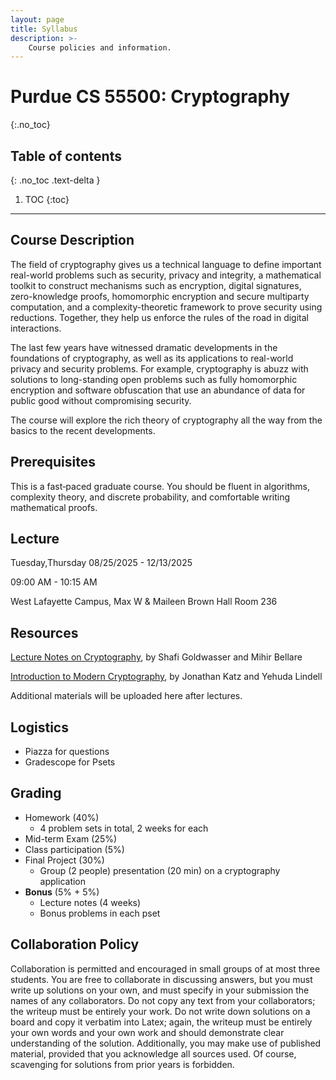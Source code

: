 ```yaml
---
layout: page
title: Syllabus
description: >-
    Course policies and information.
---
```


# Purdue CS 55500: Cryptography 
{:.no_toc}

## Table of contents
{: .no_toc .text-delta }

1. TOC
{:toc}

---

## Course Description

The field of cryptography gives us a technical language to define important real-world problems such as security, privacy and integrity, a mathematical toolkit to construct mechanisms such as encryption, digital signatures, zero-knowledge proofs, homomorphic encryption and secure multiparty computation, and a complexity-theoretic framework to prove security using reductions. Together, they help us enforce the rules of the road in digital interactions.

The last few years have witnessed dramatic developments in the foundations of cryptography, as well as its applications to real-world privacy and security problems. For example, cryptography is abuzz with solutions to long-standing open problems such as fully homomorphic encryption and software obfuscation that use an abundance of data for public good without compromising security.

The course will explore the rich theory of cryptography all the way from the basics to the recent developments.

## Prerequisites

This is a fast‑paced graduate course. You should be fluent in algorithms, complexity theory, and discrete probability, and comfortable writing mathematical proofs.

## Lecture

Tuesday,Thursday
08/25/2025 - 12/13/2025

09:00 AM - 10:15 AM

West Lafayette Campus, Max W & Maileen Brown Hall Room 236

## Resources

[Lecture Notes on Cryptography](https://cseweb.ucsd.edu/~mihir/papers/gb.pdf), by Shafi Goldwasser and Mihir Bellare

[Introduction to Modern Cryptography](https://www.cs.umd.edu/~jkatz/imc.html), by Jonathan Katz and Yehuda Lindell

Additional materials will be uploaded here after lectures.

## Logistics

+ Piazza for questions 
+ Gradescope for Psets 

## Grading

+ Homework (40%)
    + 4 problem sets in total, 2 weeks for each
+ Mid-term Exam (25%)
+ Class participation (5%)
+ Final Project (30%)
    + Group (2 people) presentation (20 min) on a cryptography application
+ **Bonus** (5% + 5%) 
    + Lecture notes (4 weeks) 
    + Bonus problems in each pset 


## Collaboration Policy
Collaboration is permitted and encouraged in small groups of at most three students. You are free to collaborate in discussing answers, but you must write up solutions on your own, and must specify in your submission the names of any collaborators. Do not copy any text from your collaborators; the writeup must be entirely your work. Do not write down solutions on a board and copy it verbatim into Latex; again, the writeup must be entirely your own words and your own work and should demonstrate clear understanding of the solution. Additionally, you may make use of published material, provided that you acknowledge all sources used. Of course, scavenging for solutions from prior years is forbidden.